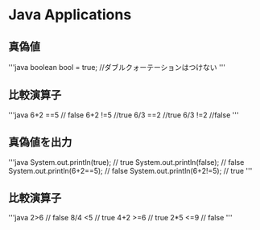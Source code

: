 Java Applications
============

真偽値
--------------
'''java
boolean bool = true; //ダブルクォーテーションはつけない
'''

比較演算子
---------------
'''java
6+2 ==5 // false
6+2 !=5 //true
6/3 ==2 //true
6/3 !=2 //false
'''

真偽値を出力
----------
'''java
System.out.println(true);   // true
System.out.println(false);  // false
System.out.println(6+2==5); // false
System.out.println(6+2!=5); // true
'''

比較演算子
---------
'''java
2>6     // false
8/4 <5  // true
4+2 >=6 // true
2*5 <=9 // false
'''